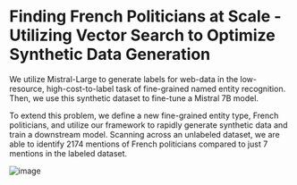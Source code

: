 # Finding French Politicians at Scale - Utilizing Vector Search to Optimize Synthetic Data Generation

We utilize Mistral-Large to generate labels for web-data in the low-resource, high-cost-to-label task of fine-grained named entity recognition. Then, we use this synthetic dataset to fine-tune a Mistral 7B model.

To extend this problem, we define a new fine-grained entity type, French politicians, and utilize our framework to rapidly generate synthetic data and train a downstream model. Scanning across an unlabeled dataset, we are able to identify 2174 mentions of French politicians compared to just 7 mentions in the labeled dataset.

![image](https://github.com/user-attachments/assets/4b3c4fa1-4af2-4502-80c7-36ec33d46ef1)
